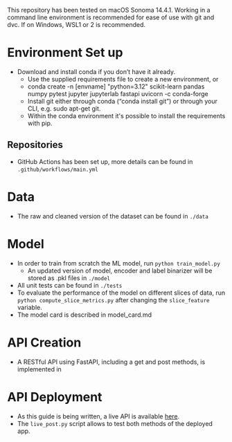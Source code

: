 This repository has been tested on macOS Sonoma 14.4.1.
Working in a command line environment is recommended for ease of use with git and dvc. If on Windows, WSL1 or 2 is recommended.

# Environment Set up
* Download and install conda if you don’t have it already.
    * Use the supplied requirements file to create a new environment, or
    * conda create -n [envname] "python=3.12" scikit-learn pandas numpy pytest jupyter jupyterlab fastapi uvicorn -c conda-forge
    * Install git either through conda (“conda install git”) or through your CLI, e.g. sudo apt-get git.
    * Within the conda environment it's possible to install the requirements with pip.

## Repositories
* GitHub Actions has been set up, more details can be found in ```.github/workflows/main.yml```

# Data
* The raw and cleaned version of the dataset can be found in ```./data```

# Model
* In order to train from scratch the ML model, run ```python train_model.py```
  * An updated version of model, encoder and label binarizer will be stored as .pkl files in ```./model```
* All unit tests can be found in ```./tests```
* To evaluate the performance of the model on different slices of data, run ```python compute_slice_metrics.py``` after changing the ```slice_feature``` variable.
* The model card is described in model_card.md

# API Creation
*  A RESTful API using FastAPI, including a get and post methods, is implemented in 

# API Deployment
* As this guide is being written, a live API is available [here](https://im-tired-boss2-9c09a0b9b543.herokuapp.com/predict).
* The ```live_post.py``` script allows to test both methods of the deployed app.
